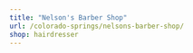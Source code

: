 ```yaml
---
title: "Nelson's Barber Shop"
url: /colorado-springs/nelsons-barber-shop/
shop: hairdresser
---
```

